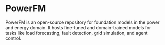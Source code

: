 # PowerFM
PowerFM is an open-source repository for foundation models in the power and energy domain. It hosts fine-tuned and domain-trained models for tasks like load forecasting, fault detection, grid simulation, and agent control.
